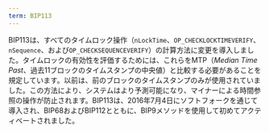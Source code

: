 ```yaml
---
term: BIP113
---
```


BIP113は、すべてのタイムロック操作（`nLockTime`、`OP_CHECKLOCKTIMEVERIFY`、`nSequence`、および`OP_CHECKSEQUENCEVERIFY`）の計算方法に変更を導入しました。タイムロックの有効性を評価するためには、これらをMTP（*Median Time Past*、過去11ブロックのタイムスタンプの中央値）と比較する必要があることを規定しています。以前は、前のブロックのタイムスタンプのみが使用されていました。この方法により、システムはより予測可能になり、マイナーによる時間参照の操作が防止されます。BIP113は、2016年7月4日にソフトフォークを通じて導入され、BIP68およびBIP112とともに、BIP9メソッドを使用して初めてアクティベートされました。